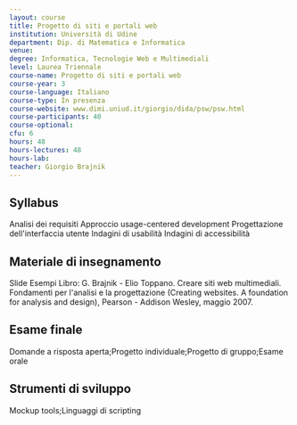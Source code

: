 ```yaml
---
layout: course
title: Progetto di siti e portali web
institution: Università di Udine
department: Dip. di Matematica e Informatica
venue: 
degree: Informatica, Tecnologie Web e Multimediali
level: Laurea Triennale
course-name: Progetto di siti e portali web
course-year: 3
course-language: Italiano
course-type: In presenza
course-website: www.dimi.uniud.it/giorgio/dida/psw/psw.html
course-participants: 40
course-optional: 
cfu: 6
hours: 48
hours-lectures: 48
hours-lab: 
teacher: Giorgio Brajnik
---
```



## Syllabus 
Analisi dei requisiti
Approccio usage-centered development
Progettazione dell'interfaccia utente
Indagini di usabilità
Indagini di accessibilità

## Materiale di insegnamento 
Slide
Esempi
Libro: G. Brajnik - Elio Toppano. Creare siti web multimediali. Fondamenti per l'analisi e la progettazione (Creating websites. A foundation for analysis and design), Pearson - Addison Wesley, maggio 2007. 

## Esame finale 
Domande a risposta aperta;Progetto individuale;Progetto di gruppo;Esame orale

## Strumenti di sviluppo 
Mockup tools;Linguaggi di scripting
